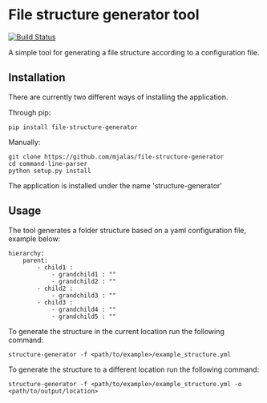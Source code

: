 # File structure generator tool
[![Build Status](https://travis-ci.org/mjalas/file-structure-generator.svg?branch=master)](https://travis-ci.org/mjalas/file-structure-generator)

A simple tool for generating a file structure according to a configuration file.

## Installation

There are currently two different ways of installing the application.

Through pip:
```
pip install file-structure-generator
```

Manually:
```
git clone https://github.com/mjalas/file-structure-generator
cd command-line-parser
python setup.py install
```

The application is installed under the name 'structure-generator'

## Usage

The tool generates a folder structure based on a yaml configuration file, example below:
```
hierarchy:
    parent:
        - child1 :
            - grandchild1 : ""
            - grandchild2 : ""
        - child2 :
            - grandchild3 : ""
        - child3 :
            - grandchild4 : ""
            - grandchild5 : ""   
```

To generate the structure in the current location run the following command:
```
structure-generator -f <path/to/example>/example_structure.yml
```

To generate the structure to a different location run the following command:
```
structure-generator -f <path/to/example>/example_structure.yml -o <path/to/output/location>
```